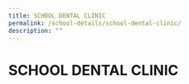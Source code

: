 ```yaml
---
title: SCHOOL DENTAL CLINIC
permalink: /school-details/school-dental-clinic/
description: ""
---
```

# SCHOOL DENTAL CLINIC